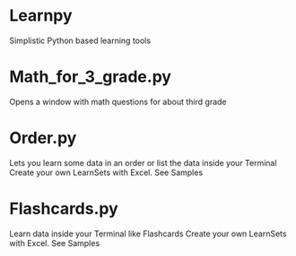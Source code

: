 # Learnpy
Simplistic Python based learning tools

# Math_for_3_grade.py
Opens a window with math questions for about third grade

# Order.py
Lets you learn some data in an order or list the data inside your Terminal
Create your own LearnSets with Excel. See Samples

# Flashcards.py
Learn data inside your Terminal like Flashcards
Create your own LearnSets with Excel. See Samples
